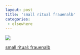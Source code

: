 ```yaml
---
layout: post
title: 'small ritual frauenalb'
categories:
 - elsewhere
---
```


<a href="http://smallritual.blogs.com/small_ritual/2005/02/frauenalb_photo.html"><img src="http://daniel.integrationresearch.org/blog/files/2005/02/img_2083.jpg" />



small ritual: frauenalb</a>
